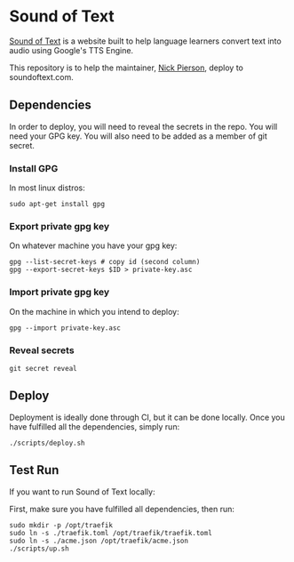 # Sound of Text

[Sound of Text](https://soundoftext.com) is a website built to help language
learners convert text into audio using Google's TTS Engine.

This repository is to help the maintainer, [Nick Pierson](https://nick.exposed),
deploy to soundoftext.com.

## Dependencies

In order to deploy, you will need to reveal the secrets in the repo.
You will need your GPG key.
You will also need to be added as a member of git secret.

### Install GPG

In most linux distros:

```
sudo apt-get install gpg
```

### Export private gpg key

On whatever machine you have your gpg key:

```
gpg --list-secret-keys # copy id (second column)
gpg --export-secret-keys $ID > private-key.asc
```

### Import private gpg key

On the machine in which you intend to deploy:

```
gpg --import private-key.asc
```

### Reveal secrets

```
git secret reveal
```

## Deploy

Deployment is ideally done through CI, but it can be done locally. Once you have
fulfilled all the dependencies, simply run:

```
./scripts/deploy.sh
```

## Test Run

If you want to run Sound of Text locally:

First, make sure you have fulfilled all dependencies, then run:

```
sudo mkdir -p /opt/traefik
sudo ln -s ./traefik.toml /opt/traefik/traefik.toml
sudo ln -s ./acme.json /opt/traefik/acme.json
./scripts/up.sh
```
